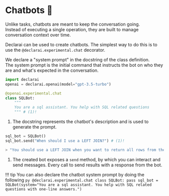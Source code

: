 # Chatbots :speech_balloon:

Unlike tasks, chatbots are meant to keep the conversation going. <br>
Instead of executing a single operation, they are built to manage conversation context over time.

Declarai can be used to create chatbots. The simplest way to do this is to use the `@declarai.experimental.chat` decorator.

We declare a "system prompt" in the docstring of the class definition.<br>
The system prompt is the initial command that instructs the bot on who they are and what's expected in the conversation. 


```py
import declarai
openai = declarai.openai(model="gpt-3.5-turbo")

@openai.experimental.chat
class SQLBot:
    """
    You are a sql assistant. You help with SQL related questions 
    """ # (1)!
```

1. The docstring represents the chatbot's description and is used to generate the prompt.

```py
sql_bot = SQLBot()
sql_bot.send("When should I use a LEFT JOIN?") # (1)!

> "You should use a LEFT JOIN when you want to return all rows from the left table, and the matched rows from the right table."
```

1. The created bot exposes a `send` method, by which you can interact and send messages.
    Every call to send results with a response from the bot.


!!! tip
    You can also declare the chatbot system prompt by doing the following
    ```py
    @declarai.experimental.chat
    class SQLBot:
        pass
    sql_bot = SQLBot(system="You are a sql assistant. You help with SQL related questions with one-line answers.")
    ```
